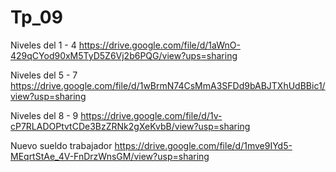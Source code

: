 # Tp_09
Niveles del 1 - 4 https://drive.google.com/file/d/1aWnO-429qCYod90xM5TyD5Z6Vj2b6PQG/view?ups=sharing 

Niveles del 5 - 7 https://drive.google.com/file/d/1wBrmN74CsMmA3SFDd9bABJTXhUdBBic1/view?usp=sharing

Niveles del 8 - 9 https://drive.google.com/file/d/1v-cP7RLADOPtvtCDe3BzZRNk2gXeKvbB/view?usp=sharing

Nuevo sueldo trabajador https://drive.google.com/file/d/1mve9IYd5-MEqrtStAe_4V-FnDrzWnsGM/view?usp=sharing

